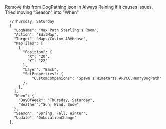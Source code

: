 Remove this from DogPathing.json in Always Raining if it causes issues. Tried moving "Season" into "When"

```jsonc
  //Thursday, Saturday
  {
    "LogName": "Max Path Sterling's Room",
    "Action": "EditMap",
    "Target": "Maps/Custom_ARVHouse",
    "MapTiles": [
      {
        "Position": {
          "X": "20",
          "Y": "22"
        },
        "Layer": "Back",
        "SetProperties": {
            "CustomCompanions": "Spawn 1 Himetarts.ARVCC.HenryDogPath"
        },
      },
    ],
    "When": { 
      "DayOfWeek": "Thursday, Saturday",
      "Weather":"Sun, Wind, Snow" 
    },
    "Season": "Spring, Fall, Winter",
    "Update": "OnLocationChange" 
  }, 
```
